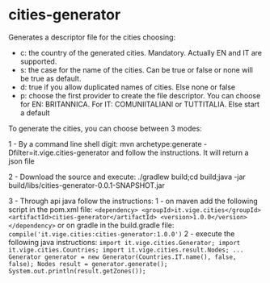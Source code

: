 # cities-generator
Generates a descriptor file for the cities choosing:

- c: the country of the generated cities. Mandatory. Actually EN and IT are supported.
- s: the case for the name of the cities. Can be true or false or none will be true as default.
- d: true if you allow duplicated names of cities. Else none or false
- p: choose the first provider to create the file descriptor. You can choose for EN: BRITANNICA. For IT: COMUNIITALIANI or TUTTITALIA. Else start a default

To generate the cities, you can choose between 3 modes:

1 - By a command line shell digit: mvn archetype:generate -Dfilter=it.vige.cities-generator and follow the instructions. It will return a json file

2 - Download the source and execute: ./gradlew build;cd build;java -jar build/libs/cities-generator-0.0.1-SNAPSHOT.jar

3 - Through api java follow the instructions:
	1 - on maven add the following script in the pom.xml file:
	```
			<dependency>
				<groupId>it.vige.cities</groupId>
				<artifactId>cities-generator</artifactId>
				<version>1.0.0</version>
			</dependency>
	```
		or on gradle in the build.gradle file:
	```
		    compile('it.vige.cities:cities-generator:1.0.0')
	```
	2 - execute the following java instructions:
	```
		import it.vige.cities.Generator;
		import it.vige.cities.Countries;
		import it.vige.cities.result.Nodes;
		...
		Generator generator = new Generator(Countries.IT.name(), false, false);
		Nodes result = generator.generate();
		System.out.println(result.getZones());
	```
